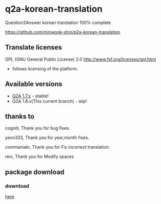 # q2a-korean-translation

Question2Answer korean translation 100% complete

<https://github.com/minwook-shin/q2a-korean-translation>

## Translate licenses

GPL (GNU General Public License) 2.0
<http://www.fsf.org/licenses/gpl.html>

* follows licensing of the platform.

## Available versions

* [Q2A 1.7.x](https://github.com/minwook-shin/q2a-korean-translation/tree/1.7-backup) - stable!
* Q2A 1.8.x(This current branch) - wip!

## thanks to

cogniti,		Thank you for bug fixes. 

yeon333,		Thank you for year,month fixes.

commaniakr,		Thank you for Fix incorrect translation.

revi,		Thank you for Modify spaces

## package download

### download 

[here](https://github.com/minwook-shin/q2a-korean-translation/archive/master.zip)
